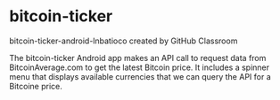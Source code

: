 # bitcoin-ticker
bitcoin-ticker-android-lnbatioco created by GitHub Classroom

The bitcoin-ticker Android app makes an API call to request data from BitcoinAverage.com to get the latest Bitcoin price. 
It includes a spinner menu that displays available currencies that we can query the API for a Bitcoine price. 
